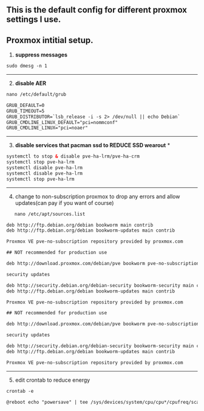 ## This is the default config for different proxmox settings I use.

## Proxmox intitial setup.

1. **suppress messages**

```xml
sudo dmesg -n 1
```

---

2. **disable AER**

```xml
nano /etc/default/grub
```

```xml
GRUB_DEFAULT=0 
GRUB_TIMEOUT=5
GRUB_DISTRIBUTOR=`lsb_release -i -s 2> /dev/null || echo Debian`
GRUB_CMDLINE_LINUX_DEFAULT="pci=nommconf"
GRUB_CMDLINE_LINUX="pci=noaer"
```

---

3. **disable services that pacman ssd to REDUCE SSD wearout** *

```xml
systemctl to stop & disable pve-ha-lrm/pve-ha-crm  
systemctl stop pve-ha-lrm 
systemctl disable pve-ha-lrm 
systemctl disable pve-ha-lrm 
systemctl stop pve-ha-lrm
```

---

4. change to non-subscription proxmox to drop any errors and allow updates(can pay if you want of course)

```xml
   nano /etc/apt/sources.list
```

```xml
deb http://ftp.debian.org/debian bookworm main contrib
deb http://ftp.debian.org/debian bookworm-updates main contrib

Proxmox VE pve-no-subscription repository provided by proxmox.com

## NOT recommended for production use

deb http://download.proxmox.com/debian/pve bookworm pve-no-subscription

security updates

deb http://security.debian.org/debian-security bookworm-security main contribdeb http://ftp.debian.org/debian bookworm main contrib
deb http://ftp.debian.org/debian bookworm-updates main contrib

Proxmox VE pve-no-subscription repository provided by proxmox.com

## NOT recommended for production use

deb http://download.proxmox.com/debian/pve bookworm pve-no-subscription

security updates

deb http://security.debian.org/debian-security bookworm-security main contribdeb http://ftp.debian.org/debian bookworm main contrib
deb http://ftp.debian.org/debian bookworm-updates main contrib

Proxmox VE pve-no-subscription repository provided by proxmox.com
```

---

5. edit crontab to reduce energy

```xml
crontab -e
```

```xml
@reboot echo "powersave" | tee /sys/devices/system/cpu/cpu*/cpufreq/scaling_governor
```
